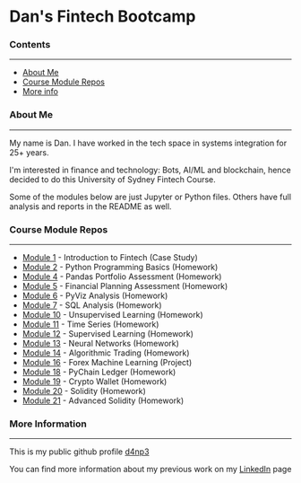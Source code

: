 # Dan's Fintech Bootcamp

### Contents
***

* [About Me](#about-me)
* [Course Module Repos](#course-module-repos)
* [More info](#more-information)

### About Me
***

<!-- <p>
<img src="img/profile.jpg" width=25% height=25%> <br />
</p> -->

My name is Dan. I have worked in the tech space in systems integration for 25+ years.

I'm interested in finance and technology: Bots, AI/ML and blockchain, hence decided to do this University of Sydney Fintech Course.

Some of the modules below are just Jupyter or Python files. Others have full analysis and reports in the README as well.

### Course Module Repos
***

* [Module 1](https://github.com/d4np3/module-1) - Introduction to Fintech (Case Study)
* [Module 2](https://github.com/d4np3/python-homework) - Python Programming Basics (Homework)
* [Module 4](https://github.com/d4np3/pandas-portfolio) - Pandas Portfolio Assessment (Homework)
* [Module 5](https://github.com/d4np3/finance-plan) - Financial Planning Assessment (Homework)
* [Module 6](https://github.com/d4np3/pyviz-analysis) - PyViz Analysis (Homework)
* [Module 7](https://github.com/d4np3/sql-analysis) - SQL Analysis (Homework)
* [Module 10](https://github.com/d4np3/unsup_learn) - Unsupervised Learning (Homework)
* [Module 11](https://github.com/d4np3/time-series) - Time Series (Homework)
* [Module 12](https://github.com/d4np3/sup-learn) - Supervised Learning (Homework)
* [Module 13](https://github.com/d4np3/neural-networks) - Neural Networks (Homework)
* [Module 14](https://github.com/d4np3/algo-trade) - Algorithmic Trading (Homework)
* [Module 16](https://github.com/d4np3/forex-ml) - Forex Machine Learning (Project)
* [Module 18](https://github.com/d4np3/pychain) - PyChain Ledger (Homework)
* [Module 19](https://github.com/d4np3/wallets) - Crypto Wallet (Homework)
* [Module 20](https://github.com/d4np3/solidity) - Solidity (Homework)
* [Module 21](https://github.com/d4np3/adv-solidity) - Advanced Solidity (Homework)

### More Information
***

This is my public github profile [d4np3](https://github.com/d4np3)

You can find more information about my previous work on my [LinkedIn](https://www.linkedin.com/in/dfp/) page
